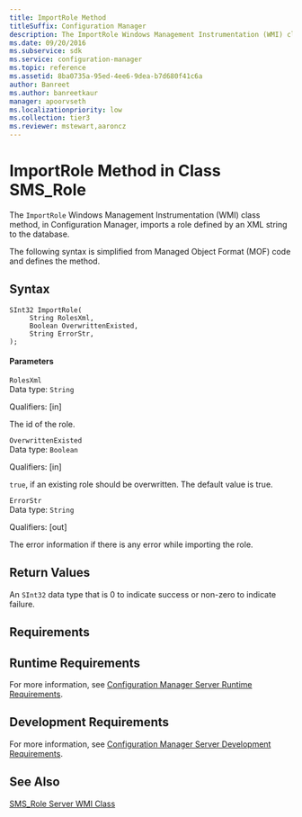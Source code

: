 ```yaml
---
title: ImportRole Method
titleSuffix: Configuration Manager
description: The ImportRole Windows Management Instrumentation (WMI) class method imports a role defined by an XML string to the database.
ms.date: 09/20/2016
ms.subservice: sdk
ms.service: configuration-manager
ms.topic: reference
ms.assetid: 8ba0735a-95ed-4ee6-9dea-b7d680f41c6a
author: Banreet
ms.author: banreetkaur
manager: apoorvseth
ms.localizationpriority: low
ms.collection: tier3
ms.reviewer: mstewart,aaroncz 
---
```

# ImportRole Method in Class SMS_Role
The `ImportRole` Windows Management Instrumentation (WMI) class method, in Configuration Manager, imports a role defined by an XML string to the database.  

 The following syntax is simplified from Managed Object Format (MOF) code and defines the method.  

## Syntax  

```  
SInt32 ImportRole(  
     String RolesXml,  
     Boolean OverwrittenExisted,   
     String ErrorStr,  
);  
```  

#### Parameters  
 `RolesXml`  
 Data type: `String`  

 Qualifiers: [in]  

 The id of the role.  

 `OverwrittenExisted`  
 Data type: `Boolean`  

 Qualifiers: [in]  

 `true`, if an existing role should be overwritten. The default value is true.  

 `ErrorStr`  
 Data type: `String`  

 Qualifiers: [out]  

 The error information if there is any error while importing the role.  

## Return Values  
 An `SInt32` data type that is 0 to indicate success or non-zero to indicate failure.  

## Requirements  

## Runtime Requirements  
 For more information, see [Configuration Manager Server Runtime Requirements](../../../../../develop/core/reqs/server-runtime-requirements.md).  

## Development Requirements  
 For more information, see [Configuration Manager Server Development Requirements](../../../../../develop/core/reqs/server-development-requirements.md).  

## See Also  
 [SMS_Role Server WMI Class](../../../../../develop/reference/core/servers/configure/sms_role-server-wmi-class.md)
